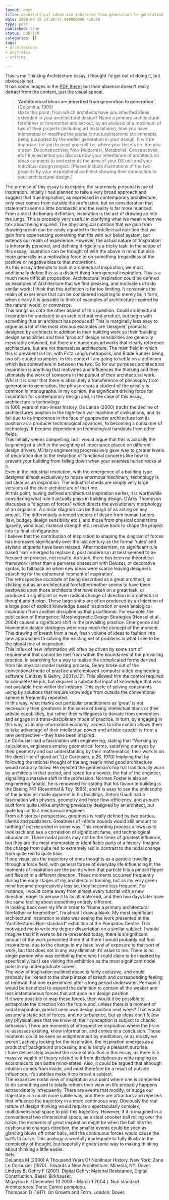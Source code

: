 ```yaml
---
layout: post
title: architectural ideas are inherited from generation to generation - hmm, really?
date: 2008-04-15 14:28:47.000000000 +10:00
type: post
published: true
status: publish
categories: []
tags:
- architecture
- australia
- writing

---
```

<p>This is my Thinking Architecture essay, i thought i'd got out of doing it, but obviously not.<br />
It has some images in the <a href="http://www.notionparallax.co.uk/benDoherty-ThinkingArch.pdf" target="_blank">PDF (here)</a> but their absence doesn't really detract from the content, just the visual appeal.</p>
<blockquote><p><strong>‘Architectural ideas are inherited from generation to generation’</strong>. (Colomina, 1999)<br />
Up to this point, from which architects have you inherited ideas extended in your architectural design? Name a primary architectural forefather or foremother and set out, by an analysis of a maximum of two of their projects (including art installations), how you have interpreted or modified the spatial/structural/tectonic etc concepts being purported by the earlier generation in your design. It will be important for you to posit yourself i.e. where your beliefs lie. Are you a post- Deconstructivist, Neo-Modernist, Metabolist, Constructivist, etc? It is essential you discuss how your inheritance of architectural ideas connects to and extends the aims of your DS unit and your individual design project. [Please include illustrations of the two projects by your inspirational architect showing their connection to your architectural design.]</p></blockquote>
<p>The premise of this essay is to explore the supremely personal issue of inspiration. Initially I had planned to take a very broad approach and suggest that true inspiration, as expressed in contemporary architecture, only ever comes from outside the profession, but on consideration that statement seems a little bombastic and the reality is far more nuanced.<!--more--><br />
From a strict dictionary definition, inspiration is the act of drawing air into the lungs. This is probably very useful in clarifying what we mean when we talk about being inspired. The physiological nutrition that we gain from drawing breath can be easily equated to the intellectual nutrition that we gain from experiencing something that fits with our belief system, but extends our realm of experience. However, the actual nature of ‘inspiration’ is inherently personal, and defining it rigidly is a tricky task. In the scope of this essay, inspiration can be thought of with the above in mind but also more generally as a motivating force to do something (regardless of the positive or negative bias to that motivation).<br />
As this essay attempts to look at architectural inspiration, we must additionally define this as a distinct thing from general inspiration. This is a much more difficult proposition. Architectural inspiration could be defined as examples of Architecture that we find pleasing, and motivate us to do similar work. I think that this definition is far too limiting. It constrains the realm of experience that can be considered inspiring to merely built form, when clearly it is possible to think of examples of architecture inspired by the natural world, or commerce.<br />
This brings us onto the other aspect of this question. Could architectural inspiration be unrelated to an architectural end product, but begin with something that an architect has produced? This is marginally less easy to argue as a lot of the most obvious examples are ‘designer’ products designed by architects in addition to their building work so their ‘building’ design sensibilities and their ‘product’ design sensibilities are generally inexorably entwined, but there are numerous artworks that clearly reference architecture, but are not themselves architecture. The main field in which this is prevalent is film, with Fritz Lang’s metropolis, and Blade Runner being two oft-quoted examples. In this context I am going to settle on a definition which lies somewhere in between the two. So for our purposes architectural inspiration is anything that motivates and influences the thinking and then ultimately the work of someone in the pursuit of their architectural work.<br />
Whilst it is clear that there is absolutely a transference of philosophy from generation to generation, the phrase x was a student of the great y is common in monographs. In my opinion, the significant driving force for inspiration for contemporary design and, in the case of this essay, architecture is technology.<br />
In 1000 years of non-linear history, De Landa (2000) tracks the decline of architecture’s position in the high-tech war machine of civilisations, and its fall due to its impotence in the face of gunpowder architecture lost its position as a producer technological advances, to becoming a consumer of technology. It became dependent on technological handouts from other fields.<br />
This initially seems compelling, but I would argue that this is actually the beginning of a shift in the weighting of importance placed on different design drivers. Military engineering progressively gave way to greater levels of decoration due to the reduction of functional concerns like how to prevent your building from falling down when your enemies hurled rocks at it.<br />
Even in the industrial revolution, with the emergence of a building type designed almost exclusively to house enormous machinery, technology is not clear as an inspiration. The industrial sheds are simply very large versions of the civic architecture of the time.<br />
At this point, having defined architectural inspiration earlier, it is worthwhile considering what role it actually plays in building design. D’Arcy Thompson discusses a “diagram of forces” which directs the evolutionary morphology of an organism. A similar diagram can be though of as acting on any project. The differentially oriented vectors of desire from human factors (law, budget, design sensibility etc.), and those from physical constraints (gravity, wind load, material strength etc.) resolve back to shape the project into its final configuration.<br />
I believe that the contribution of inspiration to shaping the diagram of forces has increased significantly over the last century as the formal ‘rules’ and stylistic etiquette have been relaxed. After modernism, no significant rule based ‘ism’ emerged to replace it, post modernism at best seemed to be focused on process, not results. As such, there has been no theoretical framework (other than a perverse obsession with Deluze), or decorative syntax, to fall back on when new ideas were scarce leaving designers searching for the ephemeral ‘moment of inspiration’.<br />
The retrospective accolade of being described as a great architect, or sticking out as an architectural forefather/mother seems to have been bestowed upon those architects that have taken on a great task, or produced a significant or even radical change of direction in architectural thought and design. These large shifts are often produced by an injection of a large pool of explicit knowledge based inspiration or even analogical inspiration from another discipline by that practitioner. For example, the publication of Emergence: Morphogenetic Design Strategies (Hensel et al., 2004) caused a significant shift in the prevailing practice. Emergence and biomimetic design strategies were very much the concept of the moment. This drawing of breath from a new, fresh volume of ideas to fashion into new approaches to solving the existing set of problems is what I see to be the global role of inspiration.<br />
This influx of new information will often be driven by some sort of requirement that cannot be met from within the boundaries of the prevailing practice. In searching for a way to realise the complicated forms derived from his physical model making process, Gehry broke out of the conventional mode of practice and employed computer aided engineering software (Lindsey &amp; Gehry, 2001 p.12). This allowed him the control required to complete the job, but required a substantial input of knowledge that was not available from within the industry. This cycle of solving constraints using by solutions that require knowledge from outside the conventional sphere is frequently repeated.<br />
In this way, what marks out particular practitioners as ‘great’ is not necessarily their greatness in the sense of being intellectual titans or their artistic capabilities, but rather their willingness to deviate from convention and engage in a trans-disciplinary mode of practice. In turn, by engaging in this way, as in any information economy, access to information allows them to take advantage of their intellectual power and artistic capability from a new perspective – they have been inspired.<br />
Le Corbusier had a fascination with engineering, stating that “Working by calculation, engineers employ geometrical forms, satisfying our eyes by their geometry and our understanding by their mathematics; their work is on the direct line of good art.”(Le Corbusier, p.26, 1970) Implying that by following the rational thought of the engineer’s mind good architecture would naturally follow. He rejected the gentleman’s top hat traditionally worn by architects in that period, and opted for a bowler, the hat of the engineer, signalling a massive shift in the profession. Norman Foster is also an engineering fanatic, he is renowned for stating that his favourite building is the Boeing 747 (Rosenthal &amp; Toy, 1995), and it is easy to see the philosophy of the jumbo jet made apparent in his buildings. Antoni Gaudí had a fascination with physics, geometry and force flow-efficiency, and as such built form quite unlike anything previously designed by an architect, but quite logical to a mechanical engineer.<br />
From a historical perspective, greatness is really defined by two parties, clients and publishers. Greatness of infinite bounds would still amount to nothing if not recorded in some way. This recording process allows us to look back and see a correlation of significant fame, and technological abundance. These nodal points may not be the times of greatest influence, but they are the most memorable or identifiable parts of a history. Imagine the change from quite red to extremely red in contrast to the nodal change from quite red to quite blue.<br />
If one visualises the trajectory of ones thoughts as a particle travelling through a force field, with general forces of everyday life influencing it, the moments of inspiration are the points when that particle hits a pinball flipper and flies of in a different direction. These moments occurred frequently during the early stages of my architectural training, but as my very green mind became progressively less so, they became less frequent. For instance, I would come away from almost every tutorial with a new direction, eager to peruse it to its ultimate end, and then two days later have the same feeling about something entirely different.<br />
In looking back over my life in order to “Name a primary architectural forefather or foremother”, I’m afraid I draw a blank. My most significant architectural inspiration to date was seeing the work presented at the “Architectures Non-standard” exhibition at the Pompidou Centre. This motivated me to write my degree dissertation on a similar subject. I would imagine that if it were to be re-presented today, there is a significant amount of the work presented there that there I would probably not find inspirational due to the change in my base level of exposure to that sort of work, but that does not in any way diminish it’s value to me. There is no single person who was exhibiting there who I could claim to be inspired by specifically, but I see visiting the exhibition as the most significant nodal point in my undergraduate career.<br />
The view of inspiration outlined above is fairly exclusive, and could probably be likened to the sharp intake of breath and corresponding feeling of renewal that one experiences after a long period underwater. Perhaps it would be beneficial to expand the definition to contain all the weaker and less instantaneous forces that act upon our design position.<br />
If it were possible to map these forces, then would it be possible to extrapolate the direction into the future and, unless there is a moment of nodal inspiration, predict ones own design position next week? That would assume a static set of forces, and no turbulence, but as ideas don’t follow any physical laws that we know of, their conception is subject to chaotic behaviour. There are moments of introspective inspiration where the brain re-assesses existing, know information, and comes to a conclusion. These moments could be seen as enlightenment by meditation, or as mostly we weren’t actively looking for the inspiration, the inspiration emerges as a product of background processing and is simply a pleasant surprise.<br />
I have deliberately avoided the issue of intuition in this essay, as there is a massive wealth of theory related to it from disciplines as wide ranging as economics to zen battle mind-states. Also, it could be argued that although intuition comes from inside, and must therefore be a result of outside influences, it’s subtitles make it too broad a subject.<br />
The expansive nodal view of inspiration as a point where one is compelled to do something and to totally rethink their view on life probably happens extraordinarily infrequently. There are events that modify, or nudge our trajectory in a much more subtle way, and there are attractors and repellers that influence the trajectory in a more continuous way. Obviously the real nature of design thinking would require a spectacularly complex, multidimensional space to plot this trajectory. However, if it is imagined in a conventional two dimensional space, as a steel snooker ball rolling over the baize, the moments of great inspiration might be when the ball hits the cushion and changes direction, the smaller events could be seen as glancing blows off other balls, and the continuous forces would cause the ball’s to curve. This analogy is woefully inadequate to fully illustrate the complexity of thought, but hopefully it goes some way to making thinking about thinking a little easier.<br />
Refs<br />
DeLanda M (2000) A Thousand Years Of NonlInear History. New York: Zone<br />
Le Corbusier (1970). Towards a New Architecture. Mineola, NY: Dover.<br />
Lindsey B, Gehry F (2001). Digital Gehry: Material Resistance, Digital Construction. Basel: Birkhauser.<br />
Migayrou F. (December 10 2003 - March 1 2004 ). Non standard Architectures. Paris: Centre pompidou.<br />
Thompson D (1917). On Growth and Form. London: Dover.</p>
